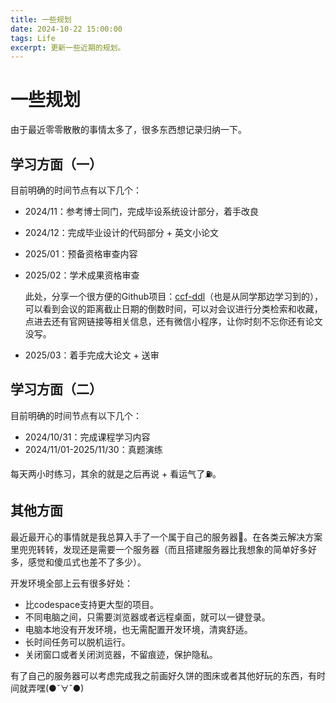 ```yaml
---
title: 一些规划
date: 2024-10-22 15:00:00
tags: Life
excerpt: 更新一些近期的规划。
---
```


# 一些规划

由于最近零零散散的事情太多了，很多东西想记录归纳一下。

## 学习方面（一）

目前明确的时间节点有以下几个：

- 2024/11：参考博士同门，完成毕设系统设计部分，着手改良

- 2024/12：完成毕业设计的代码部分 + 英文小论文

- 2025/01：预备资格审查内容

- 2025/02：学术成果资格审查

    此处，分享一个很方便的Github项目：[ccf-ddl](https://github.com/ccfddl/ccf-deadlines)（也是从同学那边学习到的），可以看到会议的距离截止日期的倒数时间，可以对会议进行分类检索和收藏，点进去还有官网链接等相关信息，还有微信小程序，让你时刻不忘你还有论文没写。

- 2025/03：着手完成大论文 + 送审

## 学习方面（二）

目前明确的时间节点有以下几个：

- 2024/10/31：完成课程学习内容
- 2024/11/01-2025/11/30：真题演练

每天两小时练习，其余的就是之后再说 + 看运气了⛽。

## 其他方面

最近最开心的事情就是我总算入手了一个属于自己的服务器🎉。在各类云解决方案里兜兜转转，发现还是需要一个服务器（而且搭建服务器比我想象的简单好多好多，感觉和傻瓜式也差不了多少）。

开发环境全部上云有很多好处：

- 比codespace支持更大型的项目。
- 不同电脑之间，只需要浏览器或者远程桌面，就可以一键登录。
- 电脑本地没有开发环境，也无需配置开发环境，清爽舒适。
- 长时间任务可以脱机运行。
- 关闭窗口或者关闭浏览器，不留痕迹，保护隐私。

有了自己的服务器可以考虑完成我之前画好久饼的图床或者其他好玩的东西，有时间就弄嘿(●ˇ∀ˇ●)